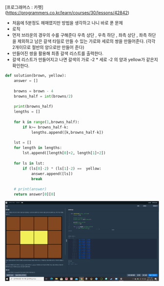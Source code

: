 [프로그래머스 : 카펫] (https://programmers.co.kr/learn/courses/30/lessons/42842)



- 처음에 5분정도 헤매였지만 방법을 생각하고 나니 바로 푼 문제 
- 로직
- 먼저 브라운의 경우의 수를 구해준다 우측 상단 , 우측 하단 , 좌측 상단 , 좌측 하단을 제외하고 남은 갈색 타일로 만들 수 있는 가로와 세로의 쌍을 만들어준다. (각각 2개이므로 절반의 양으로만 만들어 준다)
- 만들어진 쌍을 활용해 최종 갈색 리스트를 출력한다.
- 갈색 리스트가 만들어지고 나면 갈색의 가로 -2 * 세로 -2 의 양과 yellow가 같은지 확인한다.



```python
def solution(brown, yellow):
    answer = []
    
    browns = brown - 4
    browns_half = int(browns/2)
    
    print(browns_half)
    lengths = []
    
    for k in range(1,browns_half):
        if k>= browns_half-k:
            lengths.append([k,browns_half-k])
    
    lst = []
    for length in lengths:
        lst.append([length[0]+2, length[1]+2])
        
    for ls in lst:
        if (ls[0]-2) * (ls[1]-2) ==  yellow:
            answer.append([ls])
            break
    
    # print(answer)
    return answer[0][0]
```

![20210316_135834](20210316_135834.png)